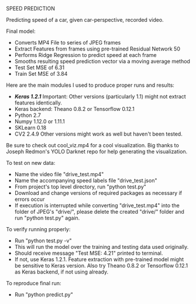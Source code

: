SPEED PREDICTION

Predicting speed of a car, given car-perspective, recorded video.

Final model:
- Converts MP4 File to series of JPEG frames
- Extract Features from frames using pre-trained Residual Network 50
- Performs Ridge Regression to predict speed at each frame
- Smooths resulting speed prediction vector via a moving average method
- Test Set MSE of 6.31
- Train Set MSE of 3.84

Here are the main modules I used to produce proper runs and results:
- ***Keras 1.2.1*** Important: Other versions (particularly 1.1)
    might not extract features identically.
- Keras backend: Theano 0.8.2 or Tensorflow 0.12.1
- Python 2.7
- Numpy 1.12.0 or 1.11.1
- SKLearn 0.18
- CV2 2.4.9
Other versions might work as well but haven't been tested.

Be sure to check out cool_viz.mp4 for a cool visualization. Big thanks to Joseph Redmon's YOLO Darknet repo for help generating the visualization.

To test on new data:
- Name the video file "drive_test.mp4"
- Name the accompanying speed labels file "drive_test.json"
- From project's top level directory, run "python test.py"
- Download and change versions of required packages as necessary if errors occur
- If execution is interrupted while converting "drive_test.mp4" into the folder of JPEG's
    "drive/", please delete the created "drive/" folder and run "python test.py" again.

To verify running properly:
- Run "python test.py -v"
- This will run the model over the training and testing data used originally.
- Should receive message "Test MSE: 4.21" printed to terminal.
- If not, use Keras 1.2.1. Feature extraction with pre-trained model might be sensitive to
    Keras version. Also try Theano 0.8.2 or Tensorflow 0.12.1 as Keras backend,
    if not using already.

To reproduce final run:
- Run "python predict.py"
